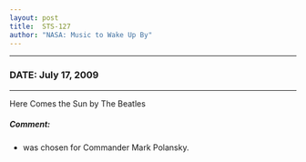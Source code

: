 ```yaml
---
layout: post
title:  STS-127
author: "NASA: Music to Wake Up By"
---
```


----
### DATE: July 17, 2009
----
Here Comes the Sun by The Beatles

##### Comment:
* was chosen for Commander Mark Polansky.

